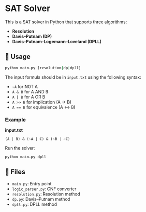 # SAT Solver

This is a SAT solver in Python that supports three algorithms:
- **Resolution**
- **Davis–Putnam (DP)**
- **Davis–Putnam–Logemann–Loveland (DPLL)**

## 🔧 Usage

```bash
python main.py [resolution|dp|dpll]
```

The input formula should be in `input.txt` using the following syntax:
- `~A` for NOT A
- `A & B` for A AND B
- `A | B` for A OR B
- `A >> B` for implication (A → B)
- `A == B` for equivalence (A ↔ B)

### Example

**input.txt**
```
(A | B) & (~A | C) & (~B | ~C)
```

Run the solver:
```bash
python main.py dpll
```

## 📁 Files

- `main.py`: Entry point
- `logic_parser.py`: CNF converter
- `resolution.py`: Resolution method
- `dp.py`: Davis–Putnam method
- `dpll.py`: DPLL method
